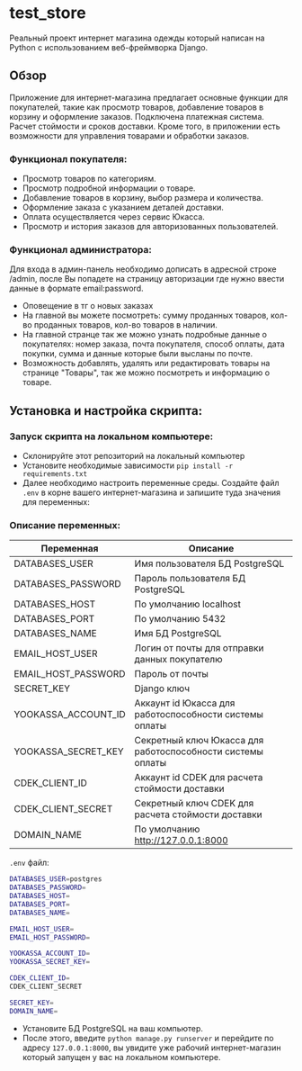 #  test_store
 Реальный проект интернет магазина одежды который написан на Python с использованием веб-фреймворка Django.
## Обзор
Приложение для интернет-магазина предлагает основные функции для покупателей, такие как просмотр товаров, добавление товаров в корзину и оформление заказов. Подключена платежная система. Расчет стоймости и сроков доставки. Кроме того, в приложении есть возможности для управления товарами и обработки заказов.

### Функционал покупателя: 
- Просмотр товаров по категориям.
- Просмотр подробной информации о товаре.
- Добавление товаров в корзину, выбор размера и количества.
- Оформление заказа с указанием деталей доставки.
- Оплата осуществляется через сервис Юкасса.
- Просмотр и история заказов для авторизованных пользователей.

### Функционал администратора:
Для входа в админ-панель необходимо дописать в адресной строке /admin, после Вы попадете на страницу авторизации где нужно ввести данные в формате email:password.
- Оповещение в тг о новых заказах
- На главной вы можете посмотреть: сумму проданных товаров, кол-во проданных товаров, кол-во товаров в наличии.
- На главной странце так же можно узнать подробные данные о покупателях: номер заказа, почта покупателя, способ оплаты, дата покупки, сумма и данные которые были высланы по почте.
- Возможность добавлять, удалять или редактировать товары на странице "Товары", так же можно посмотреть и информацию о товаре.


## Установка и настройка скрипта:

### Запуск скрипта на локальном компьютере:
- Склонируйте этот репозиторий на локальный компьютер
- Установите необходимые зависимости `pip install -r requirements.txt`
- Далее необходимо настроить переменные среды. Создайте файл `.env` в корне вашего интернет-магазина и запишите туда значения для переменных:


### Описание переменных:
| Переменная      | Описание                                                   |
| --------------- |------------------------------------------------------------|
| DATABASES_USER    | Имя пользователя БД PostgreSQL                             |
| DATABASES_PASSWORD   | Пароль пользователя БД PostgreSQL                          |
| DATABASES_HOST     | По умолчанию localhost                                     |
| DATABASES_PORT  | По умолчанию 5432                                          |
| DATABASES_NAME | Имя БД PostgreSQL                                          |
| EMAIL_HOST_USER | Логин от почты для отправки данных покупателю              |
| EMAIL_HOST_PASSWORD | Пароль от почты                                            |
| SECRET_KEY | Django ключ                                                |
| YOOKASSA_ACCOUNT_ID    | Аккаунт id Юкасса для работоспособности системы оплаты           |
| YOOKASSA_SECRET_KEY   | Секретный ключ Юкасса для работоспособности системы оплаты |
| CDEK_CLIENT_ID| Аккаунт id CDEK для расчета стоймости доставки                                           |
| CDEK_CLIENT_SECRET| Секретный ключ CDEK для расчета стоймости доставки                                           |
| DOMAIN_NAME  | По умолчанию http://127.0.0.1:8000                                              |

`.env` файл:
```bash
DATABASES_USER=postgres
DATABASES_PASSWORD=
DATABASES_HOST=
DATABASES_PORT=
DATABASES_NAME=

EMAIL_HOST_USER=
EMAIL_HOST_PASSWORD=

YOOKASSA_ACCOUNT_ID=
YOOKASSA_SECRET_KEY= 

CDEK_CLIENT_ID=
CDEK_CLIENT_SECRET

SECRET_KEY=
DOMAIN_NAME=
```
- Установите БД PostgreSQL на ваш компьютер.
- После этого, введите `python manage.py runserver` и перейдите по адресу `127.0.0.1:8000`, вы увидите уже рабочий интернет-магазин который запущен у вас на локальном компьютере.


